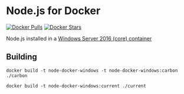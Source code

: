# Node.js for Docker

[![Docker Pulls](https://img.shields.io/docker/pulls/csvbox/node-docker-windows.svg?style=for-the-badge)](https://hub.docker.com/r/csvbox/node-docker-windows/)  [![Docker Stars](https://img.shields.io/docker/stars/csvbox/node-docker-windows.svg?style=for-the-badge)](https://hub.docker.com/r/csvbox/node-docker-windows/)


Node.js installed in a [Windows Server 2016 (core) container](https://hub.docker.com/r/microsoft/windowsservercore/)


## Building

`docker build -t node-docker-windows -t node-docker-windows:carbon ./carbon`

`docker build -t node-docker-windows:current ./current`
